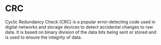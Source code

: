 # CRC
Cyclic Redundancy Check (CRC) is a popular error-detecting code used in digital networks and storage devices to detect accidental changes to raw data. It is based on binary division of the data bits being sent or stored and is used to ensure the integrity of data.
